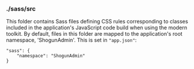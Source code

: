 ### ./sass/src

This folder contains Sass files defining CSS rules corresponding to classes
included in the application's JavaScript code build when using the modern toolkit.
By default, files in this folder are mapped to the application's root namespace, 'ShogunAdmin'.
This is set in `"app.json"`:

    "sass": {
        "namespace": "ShogunAdmin"
    }